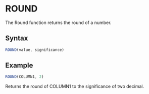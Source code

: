 # ROUND

The Round function returns the round of a number.

## Syntax

```javascript
ROUND(value, significance)
```

## Example

```javascript
ROUND(COLUMN1, 2)
```

Returns the round of COLUMN1 to the significance of two decimal.
